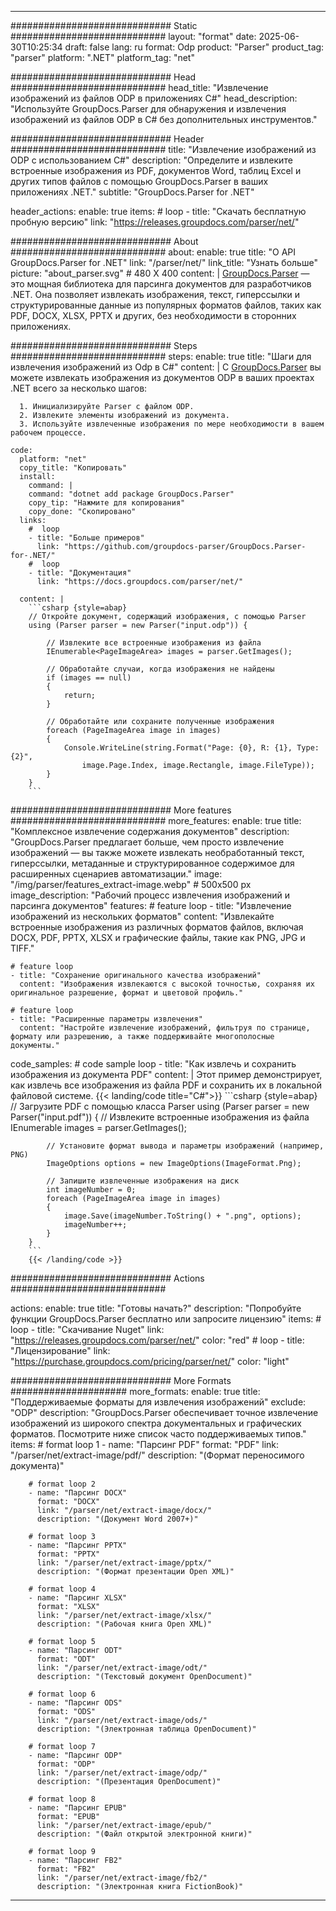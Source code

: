 


---
############################# Static ############################
layout: "format"
date:  2025-06-30T10:25:34
draft: false
lang: ru
format: Odp
product: "Parser"
product_tag: "parser"
platform: ".NET"
platform_tag: "net"

############################# Head ############################
head_title: "Извлечение изображений из файлов ODP в приложениях C#"
head_description: "Используйте GroupDocs.Parser для обнаружения и извлечения изображений из файлов ODP в C# без дополнительных инструментов."

############################# Header ############################
title: "Извлечение изображений из ODP с использованием C#" 
description: "Определите и извлеките встроенные изображения из PDF, документов Word, таблиц Excel и других типов файлов с помощью GroupDocs.Parser в ваших приложениях .NET."
subtitle: "GroupDocs.Parser for .NET" 

header_actions:
  enable: true
  items:
    #  loop
    - title: "Скачать бесплатную пробную версию"
      link: "https://releases.groupdocs.com/parser/net/"
      
############################# About ############################
about:
    enable: true
    title: "О API GroupDocs.Parser for .NET"
    link: "/parser/net/"
    link_title: "Узнать больше"
    picture: "about_parser.svg" # 480 X 400
    content: |
       [GroupDocs.Parser](/parser/net/) — это мощная библиотека для парсинга документов для разработчиков .NET. Она позволяет извлекать изображения, текст, гиперссылки и структурированные данные из популярных форматов файлов, таких как PDF, DOCX, XLSX, PPTX и других, без необходимости в сторонних приложениях.

############################# Steps ############################
steps:
    enable: true
    title: "Шаги для извлечения изображений из Odp в C#"
    content: |
      С [GroupDocs.Parser](/parser/net/) вы можете извлекать изображения из документов ODP в ваших проектах .NET всего за несколько шагов:
      
      1. Инициализируйте Parser с файлом ODP.
      2. Извлеките элементы изображений из документа.
      3. Используйте извлеченные изображения по мере необходимости в вашем рабочем процессе.
   
    code:
      platform: "net"
      copy_title: "Копировать"
      install:
        command: |
        command: "dotnet add package GroupDocs.Parser"
        copy_tip: "Нажмите для копирования"
        copy_done: "Скопировано"
      links:
        #  loop
        - title: "Больше примеров"
          link: "https://github.com/groupdocs-parser/GroupDocs.Parser-for-.NET/"
        #  loop
        - title: "Документация"
          link: "https://docs.groupdocs.com/parser/net/"
          
      content: |
        ```csharp {style=abap}
        // Откройте документ, содержащий изображения, с помощью Parser
        using (Parser parser = new Parser("input.odp")) {

            // Извлеките все встроенные изображения из файла
            IEnumerable<PageImageArea> images = parser.GetImages();

            // Обработайте случаи, когда изображения не найдены
            if (images == null)
            {
                return;
            }

            // Обработайте или сохраните полученные изображения
            foreach (PageImageArea image in images)
            {
                Console.WriteLine(string.Format("Page: {0}, R: {1}, Type: {2}", 
                    image.Page.Index, image.Rectangle, image.FileType));
            }
        }
        ```  

############################# More features ############################
more_features:
  enable: true
  title: "Комплексное извлечение содержания документов"
  description: "GroupDocs.Parser предлагает больше, чем просто извлечение изображений — вы также можете извлекать необработанный текст, гиперссылки, метаданные и структурированное содержимое для расширенных сценариев автоматизации."
  image: "/img/parser/features_extract-image.webp" # 500x500 px
  image_description: "Рабочий процесс извлечения изображений и парсинга документов"
  features:
    # feature loop
    - title: "Извлечение изображений из нескольких форматов"
      content: "Извлекайте встроенные изображения из различных форматов файлов, включая DOCX, PDF, PPTX, XLSX и графические файлы, такие как PNG, JPG и TIFF."

    # feature loop
    - title: "Сохранение оригинального качества изображений"
      content: "Изображения извлекаются с высокой точностью, сохраняя их оригинальное разрешение, формат и цветовой профиль."

    # feature loop
    - title: "Расширенные параметры извлечения"
      content: "Настройте извлечение изображений, фильтруя по странице, формату или разрешению, а также поддерживайте многополосные документы."
      
  code_samples:
    # code sample loop
    - title: "Как извлечь и сохранить изображения из документа PDF"
      content: |
        Этот пример демонстрирует, как извлечь все изображения из файла PDF и сохранить их в локальной файловой системе.
        {{< landing/code title="C#">}}
        ```csharp {style=abap}
        //  Загрузите PDF с помощью класса Parser
        using (Parser parser = new Parser("input.pdf"))
        {
            // Извлеките встроенные изображения из файла
            IEnumerable<PageImageArea> images = parser.GetImages();

            // Установите формат вывода и параметры изображений (например, PNG)
            ImageOptions options = new ImageOptions(ImageFormat.Png);

            // Запишите извлеченные изображения на диск
            int imageNumber = 0;
            foreach (PageImageArea image in images)
            {
                image.Save(imageNumber.ToString() + ".png", options);
                imageNumber++;
            }
        }
        ```
        {{< /landing/code >}}


############################# Actions ############################

actions:
  enable: true
  title: "Готовы начать?"
  description: "Попробуйте функции GroupDocs.Parser бесплатно или запросите лицензию"
  items:
    #  loop
    - title: "Скачивание Nuget"
      link: "https://releases.groupdocs.com/parser/net/"
      color: "red"
        #  loop
    - title: "Лицензирование"
      link: "https://purchase.groupdocs.com/pricing/parser/net/"
      color: "light"


############################# More Formats #####################
more_formats:
    enable: true
    title: "Поддерживаемые форматы для извлечения изображений"
    exclude: "ODP"
    description: "GroupDocs.Parser обеспечивает точное извлечение изображений из широкого спектра документальных и графических форматов. Посмотрите ниже список часто поддерживаемых типов."
    items: 
        # format loop 1
        - name: "Парсинг PDF"
          format: "PDF"
          link: "/parser/net/extract-image/pdf/"
          description: "(Формат переносимого документа)"
          
        # format loop 2
        - name: "Парсинг DOCX"
          format: "DOCX"
          link: "/parser/net/extract-image/docx/"
          description: "(Документ Word 2007+)"
          
        # format loop 3
        - name: "Парсинг PPTX"
          format: "PPTX"
          link: "/parser/net/extract-image/pptx/"
          description: "(Формат презентации Open XML)"
          
        # format loop 4
        - name: "Парсинг XLSX"
          format: "XLSX"
          link: "/parser/net/extract-image/xlsx/"
          description: "(Рабочая книга Open XML)"
          
        # format loop 5
        - name: "Парсинг ODT"
          format: "ODT"
          link: "/parser/net/extract-image/odt/"
          description: "(Текстовый документ OpenDocument)"
          
        # format loop 6
        - name: "Парсинг ODS"
          format: "ODS"
          link: "/parser/net/extract-image/ods/"
          description: "(Электронная таблица OpenDocument)"
          
        # format loop 7
        - name: "Парсинг ODP"
          format: "ODP"
          link: "/parser/net/extract-image/odp/"
          description: "(Презентация OpenDocument)"
          
        # format loop 8
        - name: "Парсинг EPUB"
          format: "EPUB"
          link: "/parser/net/extract-image/epub/"
          description: "(Файл открытой электронной книги)"
          
        # format loop 9
        - name: "Парсинг FB2"
          format: "FB2"
          link: "/parser/net/extract-image/fb2/"
          description: "(Электронная книга FictionBook)"
         
          

---